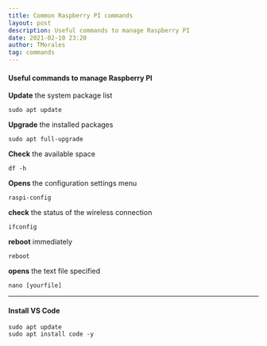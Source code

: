 ```yaml
---
title: Common Raspberry PI commands
layout: post
description: Useful commands to manage Raspberry PI
date: 2021-02-10 23:20
author: TMorales
tag: commands
---
```


#### Useful commands to manage Raspberry PI

**Update** the system package list
```
sudo apt update
```
**Upgrade** the installed packages
```
sudo apt full-upgrade
```
**Check** the available space
```
df -h
```
**Opens** the configuration settings menu
```
raspi-config
```
**check** the status of the wireless connection
```
ifconfig
```
**reboot** immediately
```
reboot
```
**opens** the text file specified
```
nano [yourfile]
```
---
#### Install VS Code
```
sudo apt update
sudo apt install code -y
```